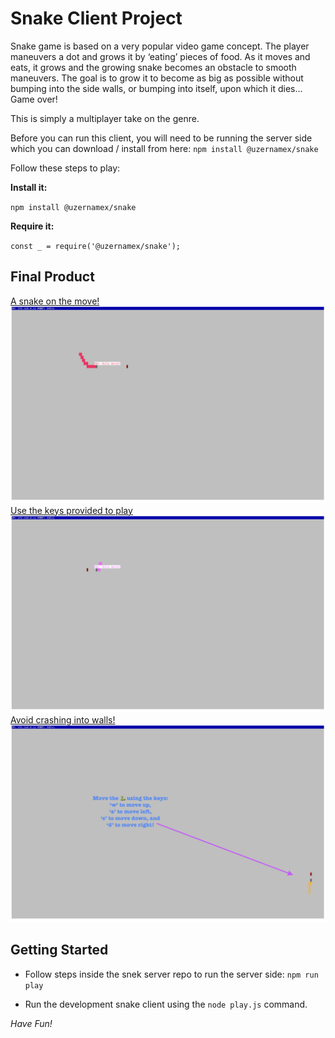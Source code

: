 # Snake Client Project

Snake game is based on a very popular video game concept. The player maneuvers a dot and grows it by ‘eating’ pieces of food. As it moves and eats, it grows and the growing snake becomes an obstacle to smooth maneuvers. The goal is to grow it to become as big as possible without bumping into the side walls, or bumping into itself, upon which it dies... Game over! 

This is simply a multiplayer take on the genre.

Before you can run this client, you will need to be running the server side which you can download / install from here: `npm install @uzernamex/snake`


Follow these steps to play: 

**Install it:**

`npm install @uzernamex/snake`

**Require it:**

`const _ = require('@uzernamex/snake');`



## Final Product


[A snake on the move!](#)
![Alt text](Photo.png)
[Use the keys provided to play](#)
![Alt text](Snake%20Photo.png)
[Avoid crashing into walls!](#)
![Alt text](Snake.png)


## Getting Started

- Follow steps inside the snek server repo to run the server side: `npm run play`

- Run the development snake client using the `node play.js` command.



*Have Fun!*